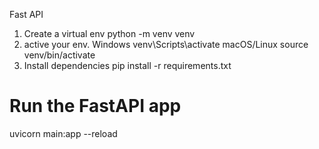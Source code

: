 Fast API

1. Create a virtual env 
python -m venv venv
2. active your env. 
    Windows
venv\Scripts\activate
    macOS/Linux
source venv/bin/activate
3. Install dependencies
pip install -r requirements.txt

# Run the FastAPI app
uvicorn main:app --reload